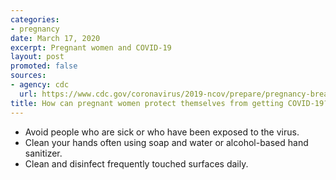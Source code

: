 ```yaml
---
categories:
- pregnancy
date: March 17, 2020
excerpt: Pregnant women and COVID-19
layout: post
promoted: false
sources:
- agency: cdc
  url: https://www.cdc.gov/coronavirus/2019-ncov/prepare/pregnancy-breastfeeding.html
title: How can pregnant women protect themselves from getting COVID-19?
---
```


- Avoid people who are sick or who have been exposed to the virus.
- Clean your hands often using soap and water or alcohol-based hand sanitizer.
- Clean and disinfect frequently touched surfaces daily.

